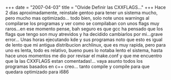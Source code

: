 +++
date = "2007-04-03"
title = "Olvide Definir las CXXFLAGS..."
+++
Hace 2 dias aproximadamente, reinstale gentoo para tener un sistema mucho, pero mucho mas optimizado... todo bien, solo note unos warnings al compilarse los programas y ver como se compilaban con unos flags muy raros...en ese momento pense, bah seguro es que gcc ha pensado que los flags que tengo son muy atrevidos y ha decidido cambiarlos por mi...grave error... Unas horas ejecutando kde y sus programas noto que esto es igual de lento que mi antigua distribucion archlinux, que es muy rapida, pero para uno es lenta, todo es relativo, bueno pues lo notaba lento el sistema, hasta hace unos momentos me dio por revisar el make.conf y que me encuentro que la las CXXFLAGS estan comentadas!... vaya asunto todos los programas basados en c++ creo... tanto compile y compile para que quedara optimizado para i686


